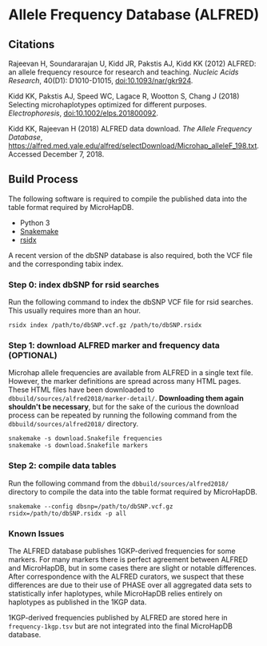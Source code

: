 # Allele Frequency Database (ALFRED)

## Citations

Rajeevan H, Soundararajan U, Kidd JR, Pakstis AJ, Kidd KK (2012) ALFRED: an allele frequency resource for research and teaching. *Nucleic Acids Research*, 40(D1): D1010-D1015, [doi:10.1093/nar/gkr924](https://doi.org/10.1093/nar/gkr924).

Kidd KK, Pakstis AJ, Speed WC, Lagace R, Wootton S, Chang J (2018) Selecting microhaplotypes optimized for different purposes. *Electrophoresis*, [doi:10.1002/elps.201800092](https://doi.org/10.1002/elps.201800092).

Kidd KK, Rajeevan H (2018) ALFRED data download. *The Allele Frequency Database*, https://alfred.med.yale.edu/alfred/selectDownload/Microhap_alleleF_198.txt. Accessed December 7, 2018.

## Build Process

The following software is required to compile the published data into the table format required by MicroHapDB.

- Python 3
- [Snakemake][]
- [rsidx][]

A recent version of the dbSNP database is also required, both the VCF file and the corresponding tabix index.

### Step 0: index dbSNP for rsid searches

Run the following command to index the dbSNP VCF file for rsid searches.
This usually requires more than an hour.

```
rsidx index /path/to/dbSNP.vcf.gz /path/to/dbSNP.rsidx
```

### Step 1: download ALFRED marker and frequency data (OPTIONAL)

Microhap allele frequencies are available from ALFRED in a single text file.
However, the marker definitions are spread across many HTML pages.
These HTML files have been downloaded to `dbbuild/sources/alfred2018/marker-detail/`.
**Downloading them again shouldn't be necessary**, but for the sake of the curious the download process can be repeated by running the following command from the `dbbuild/sources/alfred2018/` directory.

```
snakemake -s download.Snakefile frequencies
snakemake -s download.Snakefile markers
```

### Step 2: compile data tables

Run the following command from the `dbbuild/sources/alfred2018/` directory to compile the data into the table format required by MicroHapDB.

```
snakemake --config dbsnp=/path/to/dbSNP.vcf.gz rsidx=/path/to/dbSNP.rsidx -p all
```


### Known Issues

The ALFRED database publishes 1GKP-derived frequencies for some markers.
For many markers there is perfect agreement between ALFRED and MicroHapDB, but in some cases there are slight or notable differences.
After correspondence with the ALFRED curators, we suspect that these differences are due to their use of PHASE over all aggregated data sets to statistically infer haplotypes, while MicroHapDB relies entirely on haplotypes as published in the 1KGP data.

1KGP-derived frequencies published by ALFRED are stored here in `frequency-1kgp.tsv` but are not integrated into the final MicroHapDB database.

[Snakemake]: https://snakemake.readthedocs.io/en/stable/
[rsidx]: https://github.com/bioforensics/rsidx
